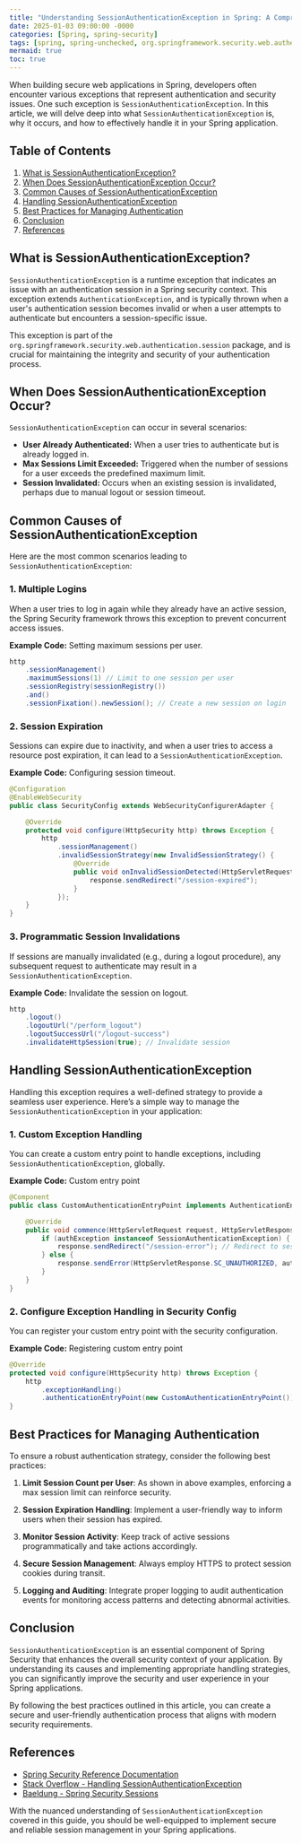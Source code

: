 ```yaml
---
title: "Understanding SessionAuthenticationException in Spring: A Comprehensive Guide"
date: 2025-01-03 09:00:00 -0000
categories: [Spring, spring-security]
tags: [spring, spring-unchecked, org.springframework.security.web.authentication.session]
mermaid: true
toc: true
---
```



When building secure web applications in Spring, developers often encounter various exceptions that represent authentication and security issues. One such exception is `SessionAuthenticationException`. In this article, we will delve deep into what `SessionAuthenticationException` is, why it occurs, and how to effectively handle it in your Spring application.

## Table of Contents

1. [What is SessionAuthenticationException?](#what-is-sessionauthenticationexception)
2. [When Does SessionAuthenticationException Occur?](#when-does-sessionauthenticationexception-occur)
3. [Common Causes of SessionAuthenticationException](#common-causes-of-sessionauthenticationexception)
4. [Handling SessionAuthenticationException](#handling-sessionauthenticationexception)
5. [Best Practices for Managing Authentication](#best-practices-for-managing-authentication)
6. [Conclusion](#conclusion)
7. [References](#references)

## What is SessionAuthenticationException?

`SessionAuthenticationException` is a runtime exception that indicates an issue with an authentication session in a Spring security context. This exception extends `AuthenticationException`, and is typically thrown when a user's authentication session becomes invalid or when a user attempts to authenticate but encounters a session-specific issue.

This exception is part of the `org.springframework.security.web.authentication.session` package, and is crucial for maintaining the integrity and security of your authentication process.

## When Does SessionAuthenticationException Occur?

`SessionAuthenticationException` can occur in several scenarios:

- **User Already Authenticated:** When a user tries to authenticate but is already logged in.
- **Max Sessions Limit Exceeded:** Triggered when the number of sessions for a user exceeds the predefined maximum limit.
- **Session Invalidated:** Occurs when an existing session is invalidated, perhaps due to manual logout or session timeout.

## Common Causes of SessionAuthenticationException

Here are the most common scenarios leading to `SessionAuthenticationException`:

### 1. Multiple Logins

When a user tries to log in again while they already have an active session, the Spring Security framework throws this exception to prevent concurrent access issues.

**Example Code:** Setting maximum sessions per user.

```java
http
    .sessionManagement()
    .maximumSessions(1) // Limit to one session per user
    .sessionRegistry(sessionRegistry())
    .and()
    .sessionFixation().newSession(); // Create a new session on login
```

### 2. Session Expiration

Sessions can expire due to inactivity, and when a user tries to access a resource post expiration, it can lead to a `SessionAuthenticationException`.

**Example Code:** Configuring session timeout.

```java
@Configuration
@EnableWebSecurity
public class SecurityConfig extends WebSecurityConfigurerAdapter {

    @Override
    protected void configure(HttpSecurity http) throws Exception {
        http
            .sessionManagement()
            .invalidSessionStrategy(new InvalidSessionStrategy() {
                @Override
                public void onInvalidSessionDetected(HttpServletRequest request, HttpServletResponse response) throws IOException {
                    response.sendRedirect("/session-expired");
                }
            });
    }
}
```

### 3. Programmatic Session Invalidations

If sessions are manually invalidated (e.g., during a logout procedure), any subsequent request to authenticate may result in a `SessionAuthenticationException`.

**Example Code:** Invalidate the session on logout.

```java
http
    .logout()
    .logoutUrl("/perform_logout")
    .logoutSuccessUrl("/logout-success")
    .invalidateHttpSession(true); // Invalidate session
```

## Handling SessionAuthenticationException

Handling this exception requires a well-defined strategy to provide a seamless user experience. Here’s a simple way to manage the `SessionAuthenticationException` in your application:

### 1. Custom Exception Handling

You can create a custom entry point to handle exceptions, including `SessionAuthenticationException`, globally.

**Example Code:** Custom entry point

```java
@Component
public class CustomAuthenticationEntryPoint implements AuthenticationEntryPoint {

    @Override
    public void commence(HttpServletRequest request, HttpServletResponse response, AuthenticationException authException) throws IOException {
        if (authException instanceof SessionAuthenticationException) {
            response.sendRedirect("/session-error"); // Redirect to session error page
        } else {
            response.sendError(HttpServletResponse.SC_UNAUTHORIZED, authException.getMessage());
        }
    }
}
```

### 2. Configure Exception Handling in Security Config

You can register your custom entry point with the security configuration.

**Example Code:** Registering custom entry point

```java
@Override
protected void configure(HttpSecurity http) throws Exception {
    http
        .exceptionHandling()
        .authenticationEntryPoint(new CustomAuthenticationEntryPoint());
}
```

## Best Practices for Managing Authentication

To ensure a robust authentication strategy, consider the following best practices:

1. **Limit Session Count per User**: As shown in above examples, enforcing a max session limit can reinforce security.

2. **Session Expiration Handling**: Implement a user-friendly way to inform users when their session has expired.

3. **Monitor Session Activity**: Keep track of active sessions programmatically and take actions accordingly.

4. **Secure Session Management**: Always employ HTTPS to protect session cookies during transit.

5. **Logging and Auditing**: Integrate proper logging to audit authentication events for monitoring access patterns and detecting abnormal activities.

## Conclusion

`SessionAuthenticationException` is an essential component of Spring Security that enhances the overall security context of your application. By understanding its causes and implementing appropriate handling strategies, you can significantly improve the security and user experience in your Spring applications.

By following the best practices outlined in this article, you can create a secure and user-friendly authentication process that aligns with modern security requirements.

## References

- [Spring Security Reference Documentation](https://docs.spring.io/spring-security/site/docs/current/reference/html5/)
- [Stack Overflow - Handling SessionAuthenticationException](https://stackoverflow.com/questions/tagged/spring-security)
- [Baeldung - Spring Security Sessions](https://www.baeldung.com/spring-security-session-management)

With the nuanced understanding of `SessionAuthenticationException` covered in this guide, you should be well-equipped to implement secure and reliable session management in your Spring applications.